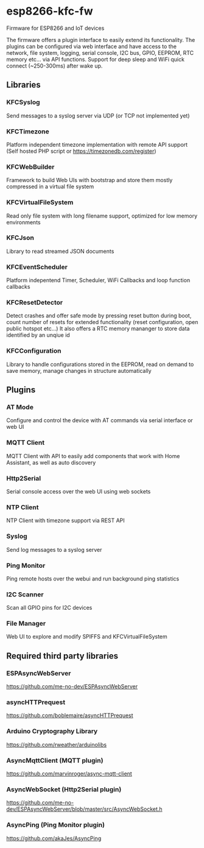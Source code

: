 # esp8266-kfc-fw
Firmware for ESP8266 and IoT devices

The firmware offers a plugin interface to easily extend its functionality. The plugins can be configured via web interface and have access to the network, file system, logging, serial console, I2C bus, GPIO, EEPROM, RTC memory etc... via API functions. Support for deep sleep and WiFi quick connect (~250-300ms) after wake up.

## Libraries

### KFCSyslog

Send messages to a syslog server via UDP (or TCP not implemented yet)

### KFCTimezone

Platform independent timezone implementation with remote API support (Self hosted PHP script or https://timezonedb.com/register)

### KFCWebBuilder

Framework to build Web UIs with bootstrap and store them mostly compressed in a virtual file system

### KFCVirtualFileSystem

Read only file system with long filename support, optimized for low memory environments

### KFCJson

Library to read streamed JSON documents

### KFCEventScheduler

Platform indepentend Timer, Scheduler, WiFi Callbacks and loop function callbacks

### KFCResetDetector

Detect crashes and offer safe mode by pressing reset button during boot, count number of resets for extended functionality (reset configuration, open public hotspot etc...)
It also offers a RTC memory mananger to store data identified by an unqiue id

### KFCConfiguration

Library to handle configurations stored in the EEPROM, read on demand to save memory, manage changes in structure automatically

## Plugins

### AT Mode

Configure and control the device with AT commands via serial interface or web UI

### MQTT Client

MQTT Client with API to easily add components that work with Home Assistant, as well as auto discovery

### Http2Serial

Serial console access over the web UI using web sockets

### NTP Client

NTP Client with timezone support via REST API

### Syslog

Send log messages to a syslog server

### Ping Monitor

Ping remote hosts over the webui and run background ping statistics

### I2C Scanner

Scan all GPIO pins for I2C devices

### File Manager

Web UI to explore and modify SPIFFS and KFCVirtualFileSystem

## Required third party libraries

### ESPAsyncWebServer

https://github.com/me-no-dev/ESPAsyncWebServer

### asyncHTTPrequest

https://github.com/boblemaire/asyncHTTPrequest

### Arduino Cryptography Library

https://github.com/rweather/arduinolibs

### AsyncMqttClient (MQTT plugin)

https://github.com/marvinroger/async-mqtt-client

### AsyncWebSocket (Http2Serial plugin)

https://github.com/me-no-dev/ESPAsyncWebServer/blob/master/src/AsyncWebSocket.h

### AsyncPing (Ping Monitor plugin)

https://github.com/akaJes/AsyncPing
